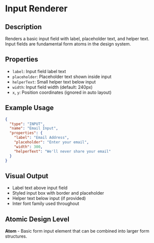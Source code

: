 # Input Renderer

## Description
Renders a basic input field with label, placeholder text, and helper text. Input fields are fundamental form atoms in the design system.

## Properties
- `label`: Input field label text
- `placeholder`: Placeholder text shown inside input
- `helperText`: Small helper text below input
- `width`: Input field width (default: 240px)
- `x`, `y`: Position coordinates (ignored in auto layout)

## Example Usage
```json
{
  "type": "INPUT",
  "name": "Email Input",
  "properties": {
    "label": "Email Address",
    "placeholder": "Enter your email",
    "width": 300,
    "helperText": "We'll never share your email"
  }
}
```

## Visual Output
- Label text above input field
- Styled input box with border and placeholder
- Helper text below input (if provided)
- Inter font family used throughout

## Atomic Design Level
**Atom** - Basic form input element that can be combined into larger form structures.